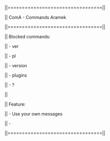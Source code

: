 ||=================================||

|| ComA - Commands Aramek

||=================================||

|| Blocked commands:

|| - ver

|| - pl

|| - version

|| - plugins

|| - ?

||

|| Feature: 

|| - Use your own messages

|| -

||=================================||
